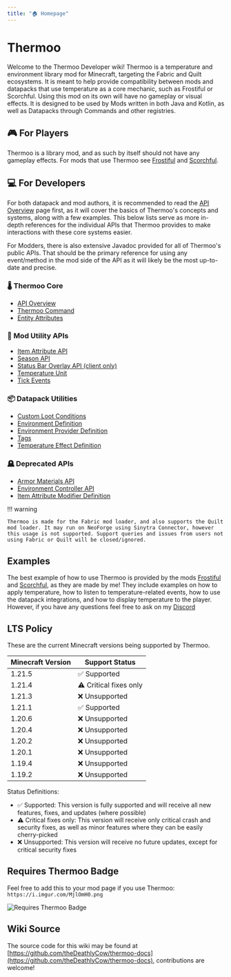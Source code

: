 ```yaml
---
title: "🏠 Homepage"
---
```

# Thermoo

Welcome to the Thermoo Developer wiki! Thermoo is a temperature and environment library mod for Minecraft, targeting the Fabric and Quilt ecosystems. It is meant to help provide compatibility between mods and datapacks that use temperature as a core mechanic, such as Frostiful or Scorchful. Using this mod on its own will have no gameplay or visual effects. It is designed to be used by Mods written in both Java and Kotlin, as well as Datapacks through Commands and other registries.

## 🎮 For Players

Thermoo is a library mod, and as such by itself should not have any gameplay effects. For mods that use Thermoo see [Frostiful](https://www.modrinth.com/mod/frostiful) and [Scorchful](https://www.modrinth.com/mod/scorchful).

## 💻 For Developers

For both datapack and mod authors, it is recommended to read the [API Overview](./api_overview.md) page first, as it will cover the basics of Thermoo's concepts and systems, along with a few examples. This below lists serve as more in-depth references for the individual APIs that Thermoo provides to make interactions with these core systems easier.

For Modders, there is also extensive Javadoc provided for all of Thermoo's public APIs. That should be the primary reference for using any event/method in the mod side of the API as it will likely be the most up-to-date and precise.

### 🌡️ Thermoo Core
- [API Overview](./api_overview.md)
- [Thermoo Command](./command.md)
- [Entity Attributes](./entity_attributes.md)

### 🔧 Mod Utility APIs
- [Item Attribute API](./mods/item_attribute.md)
- [Season API](./mods/seasons.md)
- [Status Bar Overlay API (client only)](./mods/status_bar_overlay.md)
- [Temperature Unit](./mods/temperature_unit.md)
- [Tick Events](./mods/tick_events.md)

### 📦 Datapack Utilities
- [Custom Loot Conditions](./datapacks/loot_condition.md)
- [Environment Definition](./datapacks/environment_definition.md)
- [Environment Provider Definition](./datapacks/environment_provider_definition.md)
- [Tags](./datapacks/tags.md)
- [Temperature Effect Definition](./datapacks/temperature_effect_definition.md)

### 🪦 Deprecated APIs
- [Armor Materials API](./mods/armor_materials.md)
- [Environment Controller API](./mods/environment_controller.md)
- [Item Attribute Modifier Definition](./datapacks/item_attribute_modifier_definition.md)

!!! warning

    Thermoo is made for the Fabric mod loader, and also supports the Quilt mod loader. It may run on NeoForge using Sinytra Connector, however this usage is not supported. Support queries and issues from users not using Fabric or Quilt will be closed/ignored.

## Examples

The best example of how to use Thermoo is provided by the mods [Frostiful](https://github.com/TheDeathlyCow/frostiful/) and [Scorchful](https://github.com/TheDeathlyCow/scorchful/), as they are made by me! They include examples on how to apply temperature, how to listen to temperature-related events, how to use the datapack integrations, and how to display temperature to the player. However, if you have any questions feel free to ask on my [Discord](https://discord.gg/aqASuWebRU)

## LTS Policy

These are the current Minecraft versions being supported by Thermoo.

| Minecraft Version | Support Status                |
| ----------------- | ----------------------------- |
| 1.21.5            | :white_check_mark: Supported  |
| 1.21.4            | :warning: Critical fixes only |
| 1.21.3            | :x: Unsupported               |
| 1.21.1            | :white_check_mark: Supported  |
| 1.20.6            | :x: Unsupported               |
| 1.20.4            | :x: Unsupported               |
| 1.20.2            | :x: Unsupported               |
| 1.20.1            | :x: Unsupported               |
| 1.19.4            | :x: Unsupported               |
| 1.19.2            | :x: Unsupported               |

Status Definitions:

* :white_check_mark: Supported: This version is fully supported and will receive all new features, fixes, and updates (where possible)
* :warning: Critical fixes only: This version will receive only critical crash and security fixes, as well as minor features where they can be easily cherry-picked
* :x: Unsupported: This version will receive no future updates, except for critical security fixes

## Requires Thermoo Badge

Feel free to add this to your mod page if you use Thermoo: `https://i.imgur.com/MjlOmH0.png`

![Requires Thermoo Badge](https://i.imgur.com/MjlOmH0.png)

## Wiki Source

The source code for this wiki may be found at [https://github.com/theDeathlyCow/thermoo-docs](https://github.com/theDeathlyCow/thermoo-docs), contributions are welcome!
